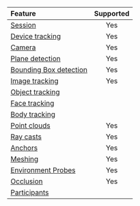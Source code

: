 | Feature                                                                       | Supported |
| :---------------------------------------------------------------------------- | :-------: |
| [Session](xref:arfoundation-session)                                          |    Yes    |
| [Device tracking](xref:arfoundation-device-tracking)                          |    Yes    |
| [Camera](xref:arfoundation-simulation-camera)                                 |    Yes    |
| [Plane detection](xref:arfoundation-plane-detection)                          |    Yes    |
| [Bounding Box detection](xref:arfoundation-bounding-box-detection)            |    Yes    |
| [Image tracking](xref:arfoundation-image-tracking)                            |    Yes    |
| [Object tracking](xref:arfoundation-object-tracking)                          |           |
| [Face tracking](xref:arfoundation-face-tracking)                              |           |
| [Body tracking](xref:UnityEngine.XR.ARFoundation.ARHumanBodyManager)          |           |
| [Point clouds](xref:arfoundation-point-clouds)                                |    Yes    |
| [Ray casts](xref:arfoundation-simulation-raycasts)                            |    Yes    |
| [Anchors](xref:arfoundation-simulation-anchors)                               |    Yes    |
| [Meshing](xref:arfoundation-meshing)                                          |    Yes    |
| [Environment Probes](xref:arfoundation-environment-probes)                    |    Yes    |
| [Occlusion](xref:arfoundation-simulation-occlusion)                           |    Yes    |
| [Participants](xref:arfoundation-participant-tracking)                        |           |
